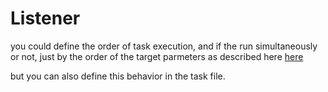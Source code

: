 # Listener

you could define the order of task execution, and if the run simultaneously or not, just by the order of the target parmeters as described here [here](https://github.com/swaros/contxt/blob/wip/shared/docs/documentation/taskdetailed.md#simultaneously-execution)

but you can also define this behavior in the task file.

